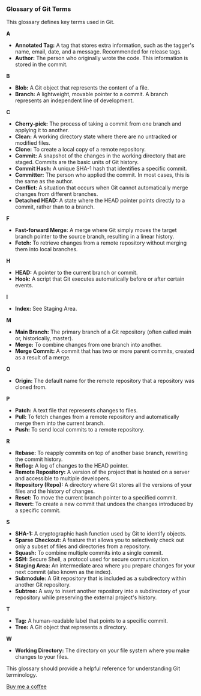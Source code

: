 ### Glossary of Git Terms

This glossary defines key terms used in Git.

**A**

-   **Annotated Tag:** A tag that stores extra information, such as the tagger's name, email, date, and a message. Recommended for release tags.
-   **Author:** The person who originally wrote the code. This information is stored in the commit.

**B**

-   **Blob:** A Git object that represents the content of a file.
-   **Branch:** A lightweight, movable pointer to a commit. A branch represents an independent line of development.

**C**

-   **Cherry-pick:** The process of taking a commit from one branch and applying it to another.
-   **Clean:** A working directory state where there are no untracked or modified files.
-   **Clone:** To create a local copy of a remote repository.
-   **Commit:** A snapshot of the changes in the working directory that are staged. Commits are the basic units of Git history.
-   **Commit Hash:** A unique SHA-1 hash that identifies a specific commit.
-   **Committer:** The person who applied the commit. In most cases, this is the same as the author.
-   **Conflict:** A situation that occurs when Git cannot automatically merge changes from different branches.
-   **Detached HEAD:** A state where the HEAD pointer points directly to a commit, rather than to a branch.

**F**

-   **Fast-forward Merge:** A merge where Git simply moves the target branch pointer to the source branch, resulting in a linear history.
-   **Fetch:** To retrieve changes from a remote repository without merging them into local branches.

**H**

-   **HEAD:** A pointer to the current branch or commit.
-   **Hook:** A script that Git executes automatically before or after certain events.

**I**

-   **Index:** See Staging Area.

**M**

-   **Main Branch:** The primary branch of a Git repository (often called main or, historically, master).
-   **Merge:** To combine changes from one branch into another.
-   **Merge Commit:** A commit that has two or more parent commits, created as a result of a merge.

**O**

-   **Origin:** The default name for the remote repository that a repository was cloned from.

**P**

-   **Patch:** A text file that represents changes to files.
-   **Pull:** To fetch changes from a remote repository and automatically merge them into the current branch.
-   **Push:** To send local commits to a remote repository.

**R**

-   **Rebase:** To reapply commits on top of another base branch, rewriting the commit history.
-   **Reflog:** A log of changes to the HEAD pointer.
-   **Remote Repository:** A version of the project that is hosted on a server and accessible to multiple developers.
-   **Repository (Repo):** A directory where Git stores all the versions of your files and the history of changes.
-   **Reset:** To move the current branch pointer to a specified commit.
-   **Revert:** To create a new commit that undoes the changes introduced by a specific commit.

**S**

-   **SHA-1:** A cryptographic hash function used by Git to identify objects.
-   **Sparse Checkout:** A feature that allows you to selectively check out only a subset of files and directories from a repository.
-   **Squash:** To combine multiple commits into a single commit.
-   **SSH:** Secure Shell, a protocol used for secure communication.
-   **Staging Area:** An intermediate area where you prepare changes for your next commit (also known as the index).
-   **Submodule:** A Git repository that is included as a subdirectory within another Git repository.
-   **Subtree:** A way to insert another repository into a subdirectory of your repository while preserving the external project's history.

**T**

-   **Tag:** A human-readable label that points to a specific commit.
-   **Tree:** A Git object that represents a directory.

**W**

-   **Working Directory:** The directory on your file system where you make changes to your files.

This glossary should provide a helpful reference for understanding Git terminology.


<a href="https://buymeacoffee.com/bigian" target="_blank">Buy me a coffee</a>
